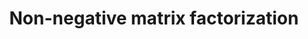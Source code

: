 ---
{
  "area": "computer-vision",
  "title": "Non-negative matrix factorization",
  "year": null,
  "categories": [
      "latent-variable-models"
  ],
  "components": [],
  "thumbnail": null,
  "introduced_by": null,
  "links": [
    {
      "title": "Wikipedia",
      "type": "wikipedia",
      "url": "https://en.wikipedia.org/wiki/Non-negative_matrix_factorization"
    },
  ]
}
---